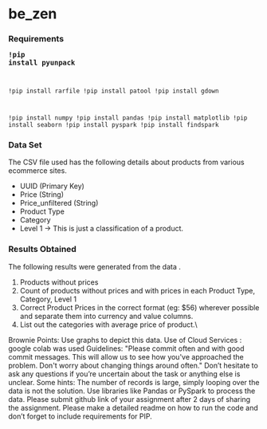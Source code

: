 # be_zen

### Requirements <code><pre>!pip install pyunpack
!pip install rarfile
!pip install patool
!pip install gdown

!pip install numpy
!pip install pandas
!pip install matplotlib
!pip install seaborn
!pip install pyspark
!pip install findspark
</code></pre>
### Data Set
The CSV file used has the following details about products from various ecommerce sites.
* UUID (Primary Key)
* Price (String)
* Price_unfiltered (String)
* Product Type
* Category
* Level 1 -> This is just a classification of a product.

### Results Obtained
The following results were generated from the data .
1. Products without prices
2. Count of products without prices and with prices in each Product Type, Category, Level 1
3. Correct Product Prices in the correct format (eg: $56) wherever possible and separate them into currency and value columns.
4. List out the categories with average price of product.\

Brownie Points:  Use graphs to depict this data. 
Use of Cloud Services : google colab was used
Guidelines:
"Please commit often and with good commit messages. This will allow us to see how you've approached the problem. Don't worry about changing things around often."
Don’t hesitate to ask any questions if you’re uncertain about the task or anything else is unclear.
Some hints: The number of records is large, simply looping over the data is not the solution. Use libraries like Pandas or PySpark to process the data.
Please submit github link of your assignment after 2 days of sharing the assignment.
Please make a detailed readme on how to run the code and don’t forget to include requirements for PIP.
